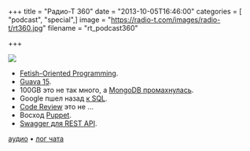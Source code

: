 +++
title = "Радио-Т 360"
date = "2013-10-05T16:46:00"
categories = [ "podcast", "special",]
image = "https://radio-t.com/images/radio-t/rt360.jpg"
filename = "rt_podcast360"

+++

![](https://radio-t.com/images/radio-t/rt360.jpg)

* [Fetish-Oriented Programming](http://typicalprogrammer.com/?p=237).
* [Guava 15](http://www.javacodegeeks.com/2013/10/guava-15-new-features.html).
* 100GB это не так много, а [MongoDB промахнулась](http://jaxenter.com/mongodb-mocked-after-posting-100gb-scaling-checklist-48377.html).
* Google пшел назад [к SQL](http://www.theregister.co.uk/2013/08/30/google_f1_deepdive/).
* [Code Review](http://blog.zuchos.com/2013/10/what-code-review-is-not-about.html) это не ...
* Восход [Puppet](http://jaxenter.com/what-s-driving-the-rise-in-puppet-and-why-should-you-care-48354.html).
* [Swagger для REST API](http://www.javacodegeeks.com/2013/10/swagger-make-developers-love-working-with-your-rest-api.html).

[аудио](https://cdn.radio-t.com/rt_podcast360.mp3) • [лог чата](http://chat.radio-t.com/logs/radio-t-360.html)
<audio src="https://cdn.radio-t.com/rt_podcast360.mp3" preload="none"></audio>

